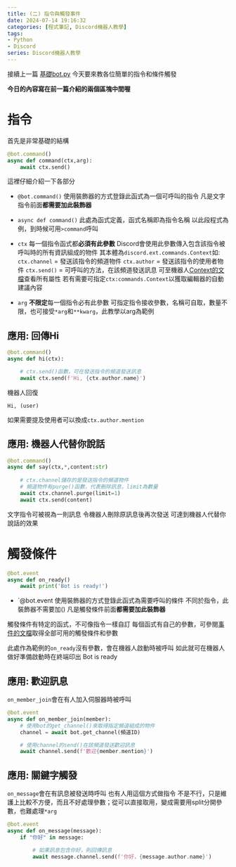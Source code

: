 ```yaml
---
title: (二) 指令與觸發事件
date: 2024-07-14 19:16:32
categories: [程式筆記, Discord機器人教學]
tags:
- Python
- Discord
series: Discord機器人教學
---
```

接續上一篇 [基礎bot.py](/discord機器人教學/基礎bot-py)
今天要來教各位簡單的指令和條件觸發

**今日的內容寫在前一篇介紹的兩個區塊中間喔**

# 指令
首先是非常基礎的結構
```python
@bot.command()
async def command(ctx,arg):
    await ctx.send()
```
這裡仔細介紹一下各部分
* `@bot.command()`
使用裝飾器的方式登錄此函式為一個可呼叫的指令
凡是文字指令前面**都需要加此裝飾器**

* `async def command()`
此處為函式定義，函式名稱即為指令名稱
以此段程式為例，到時候可用`>command`呼叫

* `ctx`
每一個指令函式都**必須有此參數**
Discord會使用此參數傳入包含該指令被呼叫時的所有資訊組成的物件
其本體為`discord.ext.commands.Context`如:
`ctx.channel` = 發送該指令的頻道物件
`ctx.author` = 發送該指令的使用者物件
`ctx.send()` = 可呼叫的方法，在該頻道發送訊息
可至機器人[Context的文檔](https://discordpy.readthedocs.io/en/latest/ext/commands/api.html#discord.ext.commands.Context)查看所有屬性
若有需要可指定`ctx:commands.Context`以獲取編輯器的自動建議內容

* `arg`
**不限定**每一個指令必有此參數
可指定指令接收參數，名稱可自取，數量不限，也可接受`*arg`和`**kwarg`，此教學以arg為範例

## 應用: 回傳Hi
```python
@bot.command()
async def hi(ctx):

    # ctx.send()函數，可在發送指令的頻道發送訊息
    await ctx.send(f'Hi, {ctx.author.name}')
```
機器人回復
```
Hi, (user)
```
如果需要提及使用者可以換成`ctx.author.mention`

## 應用: 機器人代替你說話
```python
@bot.command()
async def say(ctx,*,content:str)
    
    # ctx.channel儲存的是發送指令的頻道物件
    # 頻道物件有purge()函數，代表刪除訊息，limit為數量
    await ctx.channel.purge(limit=1)
    await ctx.send(content)
```
文字指令可被視為一則訊息
令機器人刪除原訊息後再次發送
可達到機器人代替你說話的效果


# 觸發條件
```python
@bot.event
async def on_ready()
    await print('Bot is ready!')
```
* `@bot.event
使用裝飾器的方式登錄此函式為需要呼叫的條件
不同於指令，此裝飾器不需要加()
凡是觸發條件前面**都需要加此裝飾器**

觸發條件有特定的函式，不可像指令一樣自訂
每個函式有自己的參數，可參閱[事件的文檔](https://discordpy.readthedocs.io/en/latest/api.html#discord-api-events)取得全部可用的觸發條件和參數

此處作為範例的`on_ready`沒有參數，會在機器人啟動時被呼叫
如此就可在機器人做好準備啟動時在終端印出 Bot is ready

## 應用: 歡迎訊息
`on_member_join`會在有人加入伺服器時被呼叫
```python
@bot.event
async def on_member_join(member):
    # 使用bot的get_channel()來取得指定頻道組成的物件
    channel = await bot.get_channel(頻道ID)

    # 使用channel的send()在該頻道發送歡迎訊息
    await channel.send(f'歡迎{member.mention}')
```

## 應用: 關鍵字觸發
`on_message`會在有訊息被發送時呼叫
也有人用這個方式做指令
不是不行，只是維護上比較不方便，而且不好處理參數；從可以直接取用，變成需要用split分開參數，也難處理`*arg`
```python
@bot.event
async def on_message(message):
    if "你好" in message:

        # 如果訊息包含你好，則回傳訊息
        await message.channel.send(f'你好，{message.author.name}')
```